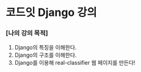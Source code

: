 # 코드잇 Django 강의

### [나의 강의 목적]  
1) Django의 특징을 이해한다.  
2) Django의 구조를 이해한다.  
3) Django를 이용해 real-classifier 웹 페이지를 만든다!
